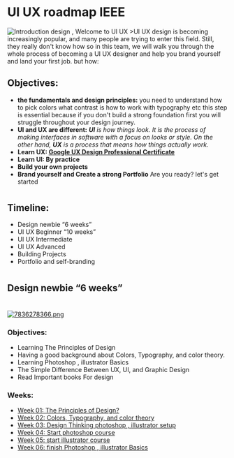 
# UI UX roadmap IEEE
<img src='https://i.postimg.cc/05CR32xx/19888741.png' alt='Introduction design , Welcome to UI UX'/>
>UI UX design is becoming increasingly popular, and many people are trying to enter this field. Still, they really don't know how so in this team, we will walk you through the whole process of becoming a UI UX designer and help you brand yourself and land your first job. but how:

## Objectives:

- **the fundamentals and design principles:**   you need to understand how to pick colors what contrast is how to work with typography etc this step is essential because if you don't build a strong foundation first you will struggle throughout your design journey.
- **UI and UX are different:**  ***UI** is how things look. It is the process of making interfaces in software with a focus on looks or style. On the other hand, **UX** is a process that means how things actually work.*
- **Learn UX: [Google UX Design Professional Certificate](https://www.coursera.org/professional-certificates/google-ux-design?utm_source=gg&utm_medium=sem&utm_campaign=93-BrandedSearch-ROW&utm_content=B2C&campaignid=1599063752&adgroupid=58953588445&device=c&keyword=online%20classes%20coursera&matchtype=b&network=g&devicemodel=&adpostion=&creativeid=343730227912&hide_mobile_promo&gclid=CjwKCAiAmJGgBhAZEiwA1JZoliXWWHp6UUEzmNwIR-FDWpVRs5LRy-qykIJXMBx1wmrzjiTpKAVMXhoCEb0QAvD_BwE)**
- **Learn UI: By practice**
- **Build your own projects**
- **Brand yourself and Create a strong Portfolio**
Are you ready? let's get started   
#
## Timeline:

* Design newbie “6 weeks”
* UI UX Beginner “10 weeks”
* UI UX Intermediate
* UI UX Advanced
* Building Projects
* Portfolio and self-branding

#
## Design newbie “6 weeks”
#
[![7836278366.png](https://i.postimg.cc/RVDMsVQh/7836278366.png)](https://postimg.cc/vc5FDyKw)


### Objectives:

- Learning The Principles of Design 
- Having a good background about Colors, Typography, and color theory.
- Learning Photoshop , illustrator Basics
- The Simple Difference Between UX, UI, and Graphic Design
- Read Important books For design

### Weeks:

* [Week 01: The Principles of Design?](assets/weeks/beginner/week01.md)
* [Week 02: Colors, Typography, and color theory](assets/weeks/beginner/week02.md)
* [Week 03: Design Thinking photoshop , illustrator setup](assets/weeks/beginner/week03.md)
* [Week 04: Start photoshop course](assets/weeks/beginner/week04.md)
* [Week 05: start illustrator course](assets/weeks/beginner/week05.md)
* [Week 06: finish Photoshop , illustrator Basics ](assets/weeks/week06.md)

